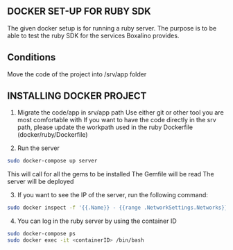 ## DOCKER SET-UP FOR RUBY SDK ##

The given docker setup is for running a ruby server.
The purpose is to be able to test the ruby SDK for the services Boxalino provides.

## Conditions ##
Move the code of the project into /srv/app folder


## INSTALLING DOCKER PROJECT ##

1. Migrate the code/app in srv/app path
Use either git or other tool you are most comfortable with
If you want to have the code directly in the srv path, please update the workpath used in the ruby Dockerfile (docker/ruby/Dockerfile)

2. Run the server
````bash
sudo docker-compose up server
````
This will call for all the gems to be installed
The Gemfile will be read
The server will be deployed

3. If you want to see the IP of the server, run the following command:
````bash
sudo docker inspect -f '{{.Name}} - {{range .NetworkSettings.Networks}}{{.IPAddress}}{{end}}' $(sudo docker ps -aq)
````

4. You can log in the ruby server by using the container ID
````bash
sudo docker-compose ps
sudo docker exec -it <containerID> /bin/bash
````